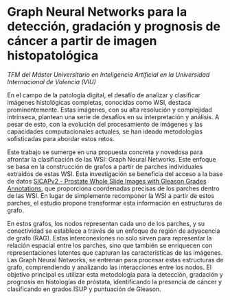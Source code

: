 # Graph Neural Networks para la detección, gradación y prognosis de cáncer a partir de imagen histopatológica
*TFM del Máster Universitario en Inteligencia Artificial en la Universidad Internacional de Valencia (VIU)*

En el campo de la patología digital, el desafío de analizar y clasificar imágenes histológicas completas, conocidas como WSI, destaca prominentemente. Estas imágenes, con su alta resolución y complejidad intrínseca, plantean una serie de desafíos en su interpretación y análisis. A pesar de esto, con la evolución del procesamiento de imágenes y las capacidades computacionales actuales, se han ideado metodologías sofisticadas para abordar estos retos.

Este trabajo se sumerge en una propuesta concreta y novedosa para afrontar la clasificación de las WSI: Graph Neural Networks. Este enfoque se basa en la construcción de grafos a partir de parches individuales extraídos de estas WSI. Esta investigación se beneficia del acceso a la base de datos [SICAPv2 - Prostate Whole Slide Images with Gleason Grades Annotations](https://data.mendeley.com/datasets/9xxm58dvs3/1), que proporciona coordenadas precisas de los parches dentro de las WSI. En lugar de simplemente recomponer la WSI a partir de estos parches, el estudio propone transformar esta información en estructuras de grafo. 

En estos grafos, los nodos representan cada uno de los parches, y su conectividad se establece a través de un enfoque de región de adyacencia de grafo (RAG). Estas interconexiones no solo sirven para representar la relación espacial entre los parches, sino que también se enriquecen con representaciones latentes que capturan las características de las imágenes. Las Graph Neural Networks, se entrenan para procesar estas estructuras de grafo, comprendiendo y analizando las interacciones entre los nodos. El objetivo principal es utilizar esta metodología para la detección, gradación y prognosis en histologías de próstata, identificando la presencia de cáncer y clasificando en grados ISUP y puntuación de Gleason. 
